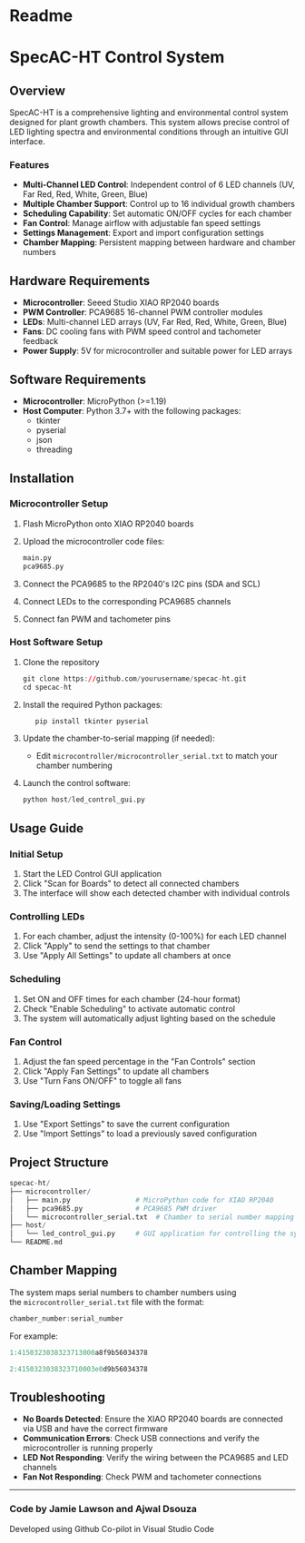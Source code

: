 # Readme

# **SpecAC-HT Control System**

## **Overview**

SpecAC-HT is a comprehensive lighting and environmental control system designed for plant growth chambers. This system allows precise control of LED lighting spectra and environmental conditions through an intuitive GUI interface.

### Features

- **Multi-Channel LED Control**: Independent control of 6 LED channels (UV, Far Red, Red, White, Green, Blue)
- **Multiple Chamber Support**: Control up to 16 individual growth chambers
- **Scheduling Capability**: Set automatic ON/OFF cycles for each chamber
- **Fan Control**: Manage airflow with adjustable fan speed settings
- **Settings Management**: Export and import configuration settings
- **Chamber Mapping**: Persistent mapping between hardware and chamber numbers

## **Hardware Requirements**

- **Microcontroller**: Seeed Studio XIAO RP2040 boards
- **PWM Controller**: PCA9685 16-channel PWM controller modules
- **LEDs**: Multi-channel LED arrays (UV, Far Red, Red, White, Green, Blue)
- **Fans**: DC cooling fans with PWM speed control and tachometer feedback
- **Power Supply**: 5V for microcontroller and suitable power for LED arrays

## **Software Requirements**

- **Microcontroller**: MicroPython (>=1.19)
- **Host Computer**: Python 3.7+ with the following packages:
    - tkinter
    - pyserial
    - json
    - threading

## **Installation**

### Microcontroller Setup

1. Flash MicroPython onto XIAO RP2040 boards
2. Upload the microcontroller code files:
    
    ```r
    main.py
    pca9685.py
    ```
    
3. Connect the PCA9685 to the RP2040's I2C pins (SDA and SCL)
4. Connect LEDs to the corresponding PCA9685 channels
5. Connect fan PWM and tachometer pins

### Host Software Setup

1. Clone the repository
    
    ```r
    git clone https://github.com/yourusername/specac-ht.git
    cd specac-ht
    ```
    
2. Install the required Python packages:
    
    ```r
       pip install tkinter pyserial
    ```
    
3. Update the chamber-to-serial mapping (if needed):
    - Edit `microcontroller/microcontroller_serial.txt` to match your chamber numbering
4. Launch the control software:
    
    ```r
    python host/led_control_gui.py
    ```
    

## **Usage Guide**

### Initial Setup

1. Start the LED Control GUI application
2. Click "Scan for Boards" to detect all connected chambers
3. The interface will show each detected chamber with individual controls

### Controlling LEDs

1. For each chamber, adjust the intensity (0-100%) for each LED channel
2. Click "Apply" to send the settings to that chamber
3. Use "Apply All Settings" to update all chambers at once

### Scheduling

1. Set ON and OFF times for each chamber (24-hour format)
2. Check "Enable Scheduling" to activate automatic control
3. The system will automatically adjust lighting based on the schedule

### Fan Control

1. Adjust the fan speed percentage in the "Fan Controls" section
2. Click "Apply Fan Settings" to update all chambers
3. Use "Turn Fans ON/OFF" to toggle all fans

### Saving/Loading Settings

1. Use "Export Settings" to save the current configuration
2. Use "Import Settings" to load a previously saved configuration

## **Project Structure**

```r
specac-ht/
├── microcontroller/
│   ├── main.py                # MicroPython code for XIAO RP2040
│   ├── pca9685.py             # PCA9685 PWM driver
│   └── microcontroller_serial.txt  # Chamber to serial number mapping
├── host/
│   └── led_control_gui.py     # GUI application for controlling the system
└── README.md
```

## **Chamber Mapping**

The system maps serial numbers to chamber numbers using the `microcontroller_serial.txt` file with the format:

```r
chamber_number:serial_number
```

For example:

```r
1:4150323038323713000a8f9b56034378

2:4150323038323710003e0d9b56034378
```

## **Troubleshooting**

- **No Boards Detected**: Ensure the XIAO RP2040 boards are connected via USB and have the correct firmware
- **Communication Errors**: Check USB connections and verify the microcontroller is running properly
- **LED Not Responding**: Verify the wiring between the PCA9685 and LED channels
- **Fan Not Responding**: Check PWM and tachometer connections

---

### Code by Jamie Lawson and Ajwal Dsouza

Developed using Github Co-pilot in Visual Studio Code